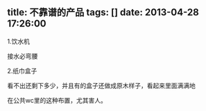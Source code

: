 title: 不靠谱的产品
tags: []
date: 2013-04-28 17:26:00
---

1.饮水机

接水必弯腰

2.纸巾盒子

看不出还剩下多少，并且有的盒子还做成原木样子，看起来里面满满地

在公共wc里的这种布置，尤其害人。